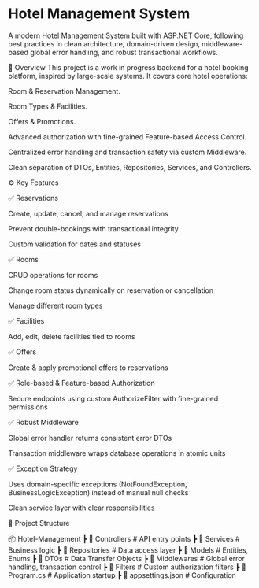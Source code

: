 # Hotel Management System
 A modern Hotel Management System built with ASP.NET Core, following best practices in clean architecture, domain-driven design, middleware-based global error handling, and robust transactional workflows.

🚀 Overview
This project is a work in progress backend for a hotel booking platform, inspired by large-scale systems.
It covers core hotel operations:

Room & Reservation Management.

Room Types & Facilities.

Offers & Promotions.

Advanced authorization with fine-grained Feature-based Access Control.

Centralized error handling and transaction safety via custom Middleware.

Clean separation of DTOs, Entities, Repositories, Services, and Controllers.


⚙️ Key Features

✅ Reservations

Create, update, cancel, and manage reservations

Prevent double-bookings with transactional integrity

Custom validation for dates and statuses

✅ Rooms

CRUD operations for rooms

Change room status dynamically on reservation or cancellation

Manage different room types

✅ Facilities

Add, edit, delete facilities tied to rooms

✅ Offers

Create & apply promotional offers to reservations

✅ Role-based & Feature-based Authorization

Secure endpoints using custom AuthorizeFilter with fine-grained permissions

✅ Robust Middleware

Global error handler returns consistent error DTOs

Transaction middleware wraps database operations in atomic units

✅ Exception Strategy

Uses domain-specific exceptions (NotFoundException, BusinessLogicException) instead of manual null checks

Clean service layer with clear responsibilities



📁 Project Structure

📦 Hotel-Management
 ┣ 📂 Controllers       # API entry points
 ┣ 📂 Services          # Business logic
 ┣ 📂 Repositories      # Data access layer
 ┣ 📂 Models            # Entities, Enums
 ┣ 📂 DTOs              # Data Transfer Objects
 ┣ 📂 Middlewares       # Global error handling, transaction control
 ┣ 📂 Filters           # Custom authorization filters
 ┣ 📜 Program.cs        # Application startup
 ┣ 📜 appsettings.json  # Configuration


